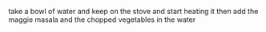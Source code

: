 take a bowl of water and keep on the stove and start heating it
then add the maggie masala and the chopped vegetables in the water 
